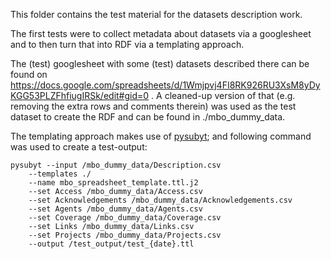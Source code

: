 This folder contains the test material for the datasets description work.  

The first tests were to collect metadata about datasets via a googlesheet and to then turn that into RDF via a templating approach.  

The (test) googlesheet with some (test) datasets described there can be found on https://docs.google.com/spreadsheets/d/1Wmjpvj4FI8RK926RU3XsM8yDyKGG53PLZFhfiugIRSk/edit#gid=0 . A cleaned-up version of that (e.g. removing the extra rows and comments therein) was used as the test dataset to create the RDF and can be found in ./mbo_dummy_data.

The templating approach makes use of [pysubyt](https://github.com/vliz-be-opsci/pysubyt); and following command was used to create a test-output:

``` linux
pysubyt --input /mbo_dummy_data/Description.csv 
    --templates ./ 
    --name mbo_spreadsheet_template.ttl.j2 
    --set Access /mbo_dummy_data/Access.csv 
    --set Acknowledgements /mbo_dummy_data/Acknowledgements.csv
    --set Agents /mbo_dummy_data/Agents.csv 
    --set Coverage /mbo_dummy_data/Coverage.csv 
    --set Links /mbo_dummy_data/Links.csv 
    --set Projects /mbo_dummy_data/Projects.csv
    --output /test_output/test_{date}.ttl
```